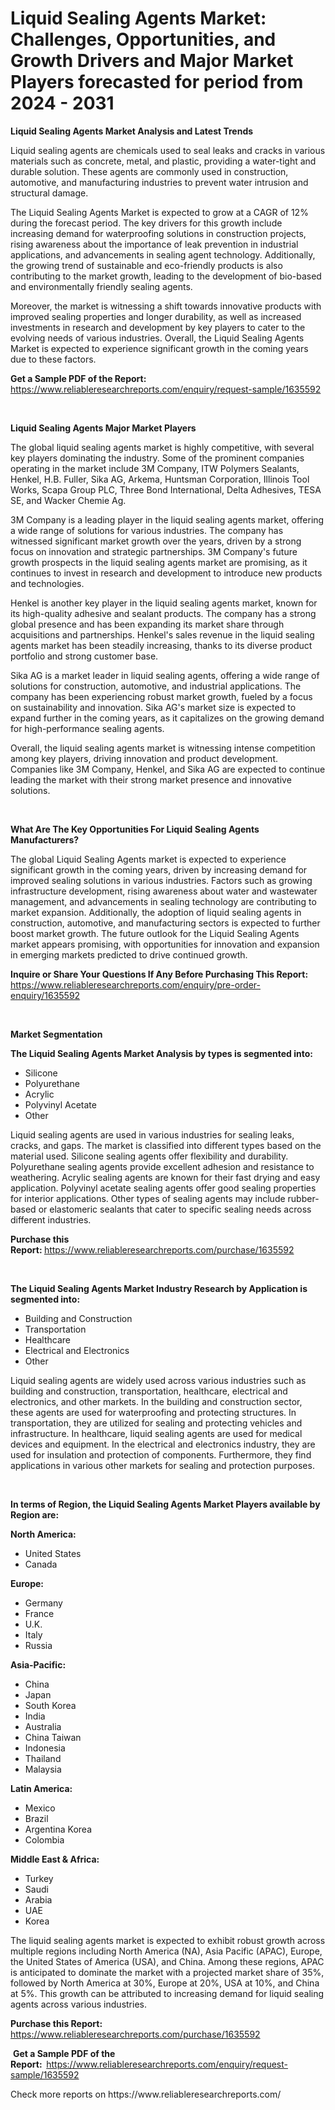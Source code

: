 <p><h1>Liquid Sealing Agents Market: Challenges, Opportunities, and Growth Drivers and Major Market Players forecasted for period from 2024 - 2031</h1></p><p><strong>Liquid Sealing Agents Market Analysis and Latest Trends</strong></p>
<p><p>Liquid sealing agents are chemicals used to seal leaks and cracks in various materials such as concrete, metal, and plastic, providing a water-tight and durable solution. These agents are commonly used in construction, automotive, and manufacturing industries to prevent water intrusion and structural damage.</p><p>The Liquid Sealing Agents Market is expected to grow at a CAGR of 12% during the forecast period. The key drivers for this growth include increasing demand for waterproofing solutions in construction projects, rising awareness about the importance of leak prevention in industrial applications, and advancements in sealing agent technology. Additionally, the growing trend of sustainable and eco-friendly products is also contributing to the market growth, leading to the development of bio-based and environmentally friendly sealing agents.</p><p>Moreover, the market is witnessing a shift towards innovative products with improved sealing properties and longer durability, as well as increased investments in research and development by key players to cater to the evolving needs of various industries. Overall, the Liquid Sealing Agents Market is expected to experience significant growth in the coming years due to these factors.</p></p>
<p><strong>Get a Sample PDF of the Report:&nbsp;</strong> <a href="https://www.reliableresearchreports.com/enquiry/request-sample/1635592">https://www.reliableresearchreports.com/enquiry/request-sample/1635592</a></p>
<p>&nbsp;</p>
<p><strong>Liquid Sealing Agents Major Market Players</strong></p>
<p><p>The global liquid sealing agents market is highly competitive, with several key players dominating the industry. Some of the prominent companies operating in the market include 3M Company, ITW Polymers Sealants, Henkel, H.B. Fuller, Sika AG, Arkema, Huntsman Corporation, Illinois Tool Works, Scapa Group PLC, Three Bond International, Delta Adhesives, TESA SE, and Wacker Chemie Ag.</p><p>3M Company is a leading player in the liquid sealing agents market, offering a wide range of solutions for various industries. The company has witnessed significant market growth over the years, driven by a strong focus on innovation and strategic partnerships. 3M Company's future growth prospects in the liquid sealing agents market are promising, as it continues to invest in research and development to introduce new products and technologies.</p><p>Henkel is another key player in the liquid sealing agents market, known for its high-quality adhesive and sealant products. The company has a strong global presence and has been expanding its market share through acquisitions and partnerships. Henkel's sales revenue in the liquid sealing agents market has been steadily increasing, thanks to its diverse product portfolio and strong customer base.</p><p>Sika AG is a market leader in liquid sealing agents, offering a wide range of solutions for construction, automotive, and industrial applications. The company has been experiencing robust market growth, fueled by a focus on sustainability and innovation. Sika AG's market size is expected to expand further in the coming years, as it capitalizes on the growing demand for high-performance sealing agents.</p><p>Overall, the liquid sealing agents market is witnessing intense competition among key players, driving innovation and product development. Companies like 3M Company, Henkel, and Sika AG are expected to continue leading the market with their strong market presence and innovative solutions.</p></p>
<p>&nbsp;</p>
<p><strong>What Are The Key Opportunities For Liquid Sealing Agents Manufacturers?</strong></p>
<p><p>The global Liquid Sealing Agents market is expected to experience significant growth in the coming years, driven by increasing demand for improved sealing solutions in various industries. Factors such as growing infrastructure development, rising awareness about water and wastewater management, and advancements in sealing technology are contributing to market expansion. Additionally, the adoption of liquid sealing agents in construction, automotive, and manufacturing sectors is expected to further boost market growth. The future outlook for the Liquid Sealing Agents market appears promising, with opportunities for innovation and expansion in emerging markets predicted to drive continued growth.</p></p>
<p><strong>Inquire or Share Your Questions If Any Before Purchasing This Report:</strong> <a href="https://www.reliableresearchreports.com/enquiry/pre-order-enquiry/1635592">https://www.reliableresearchreports.com/enquiry/pre-order-enquiry/1635592</a></p>
<p>&nbsp;</p>
<p><strong>Market Segmentation</strong></p>
<p><strong>The Liquid Sealing Agents Market Analysis by types is segmented into:</strong></p>
<p><ul><li>Silicone</li><li>Polyurethane</li><li>Acrylic</li><li>Polyvinyl Acetate</li><li>Other</li></ul></p>
<p><p>Liquid sealing agents are used in various industries for sealing leaks, cracks, and gaps. The market is classified into different types based on the material used. Silicone sealing agents offer flexibility and durability. Polyurethane sealing agents provide excellent adhesion and resistance to weathering. Acrylic sealing agents are known for their fast drying and easy application. Polyvinyl acetate sealing agents offer good sealing properties for interior applications. Other types of sealing agents may include rubber-based or elastomeric sealants that cater to specific sealing needs across different industries.</p></p>
<p><strong>Purchase this Report:&nbsp;</strong><a href="https://www.reliableresearchreports.com/purchase/1635592">https://www.reliableresearchreports.com/purchase/1635592</a></p>
<p>&nbsp;</p>
<p><strong>The Liquid Sealing Agents Market Industry Research by Application is segmented into:</strong></p>
<p><ul><li>Building and Construction</li><li>Transportation</li><li>Healthcare</li><li>Electrical and Electronics</li><li>Other</li></ul></p>
<p><p>Liquid sealing agents are widely used across various industries such as building and construction, transportation, healthcare, electrical and electronics, and other markets. In the building and construction sector, these agents are used for waterproofing and protecting structures. In transportation, they are utilized for sealing and protecting vehicles and infrastructure. In healthcare, liquid sealing agents are used for medical devices and equipment. In the electrical and electronics industry, they are used for insulation and protection of components. Furthermore, they find applications in various other markets for sealing and protection purposes.</p></p>
<p>&nbsp;</p>
<p><strong>In terms of Region, the Liquid Sealing Agents Market Players available by Region are:</strong></p>
<p>
    <p> <strong> North America: </strong>
        <ul>
            <li>United States</li>
            <li>Canada</li>
        </ul>
        </p> 
    <p> <strong> Europe: </strong>
        <ul>
            <li>Germany</li>
            <li>France</li>
            <li>U.K.</li>
            <li>Italy</li>
            <li>Russia</li>
        </ul>
        </p> 
    <p> <strong> Asia-Pacific: </strong>
        <ul>
            <li>China</li>
            <li>Japan</li>
            <li>South Korea</li>
            <li>India</li>
            <li>Australia</li>
            <li>China Taiwan</li>
            <li>Indonesia</li>
            <li>Thailand</li>
            <li>Malaysia</li>
        </ul>
        </p> 
    <p> <strong> Latin America: </strong>
        <ul>
            <li>Mexico</li>
            <li>Brazil</li>
            <li>Argentina Korea</li>
            <li>Colombia</li>
        </ul>
        </p> 
    <p> <strong> Middle East & Africa: </strong>
        <ul>
            <li>Turkey</li>
            <li>Saudi</li>
            <li>Arabia</li>
            <li>UAE</li>
            <li>Korea</li>
        </ul>
    </p>
    </p>
<p><p>The liquid sealing agents market is expected to exhibit robust growth across multiple regions including North America (NA), Asia Pacific (APAC), Europe, the United States of America (USA), and China. Among these regions, APAC is anticipated to dominate the market with a projected market share of 35%, followed by North America at 30%, Europe at 20%, USA at 10%, and China at 5%. This growth can be attributed to increasing demand for liquid sealing agents across various industries.</p></p>
<p><strong>Purchase this Report: </strong><a href="https://www.reliableresearchreports.com/purchase/1635592">https://www.reliableresearchreports.com/purchase/1635592</a></p>
<p>&nbsp;<strong>Get a Sample PDF of the Report:&nbsp;&nbsp;</strong><a href="https://www.reliableresearchreports.com/enquiry/request-sample/1635592">https://www.reliableresearchreports.com/enquiry/request-sample/1635592</a></p>
<p><strong></strong></p>
<p>Check more reports on https://www.reliableresearchreports.com/</p>